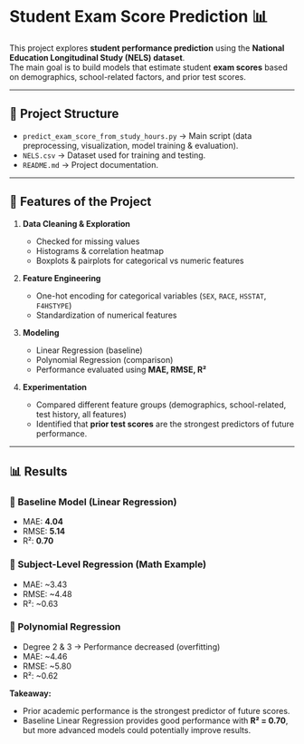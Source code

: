 # Student Exam Score Prediction 📊

This project explores **student performance prediction** using the **National Education Longitudinal Study (NELS) dataset**.  
The main goal is to build models that estimate student **exam scores** based on demographics, school-related factors, and prior test scores.

---

## 📂 Project Structure
- `predict_exam_score_from_study_hours.py` → Main script (data preprocessing, visualization, model training & evaluation).
- `NELS.csv` → Dataset used for training and testing.
- `README.md` → Project documentation.

---

## 🚀 Features of the Project
1. **Data Cleaning & Exploration**
   - Checked for missing values
   - Histograms & correlation heatmap
   - Boxplots & pairplots for categorical vs numeric features

2. **Feature Engineering**
   - One-hot encoding for categorical variables (`SEX`, `RACE`, `HSSTAT`, `F4HSTYPE`)
   - Standardization of numerical features

3. **Modeling**
   - Linear Regression (baseline)
   - Polynomial Regression (comparison)
   - Performance evaluated using **MAE, RMSE, R²**

4. **Experimentation**
   - Compared different feature groups (demographics, school-related, test history, all features)
   - Identified that **prior test scores** are the strongest predictors of future performance.

---

## 📊 Results

### 🔹 Baseline Model (Linear Regression)
- MAE: **4.04**  
- RMSE: **5.14**  
- R²: **0.70**

### 🔹 Subject-Level Regression (Math Example)
- MAE: ~3.43  
- RMSE: ~4.48  
- R²: ~0.63  

### 🔹 Polynomial Regression
- Degree 2 & 3 → Performance decreased (overfitting)  
- MAE: ~4.46  
- RMSE: ~5.80  
- R²: ~0.62  

**Takeaway:**  
- Prior academic performance is the strongest predictor of future scores.  
- Baseline Linear Regression provides good performance with **R² = 0.70**, but more advanced models could potentially improve results.
